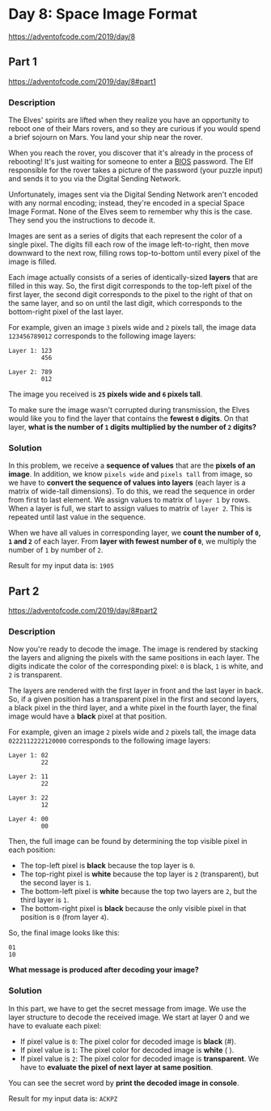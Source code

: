 # Day 8: Space Image Format
https://adventofcode.com/2019/day/8

## Part 1
https://adventofcode.com/2019/day/8#part1

### Description
The Elves' spirits are lifted when they realize you have an opportunity to reboot one of their Mars rovers, and so they are curious if you would spend a brief sojourn on Mars. You land your ship near the rover.

When you reach the rover, you discover that it's already in the process of rebooting! It's just waiting for someone to enter a [BIOS](https://en.wikipedia.org/wiki/BIOS) password. The Elf responsible for the rover takes a picture of the password (your puzzle input) and sends it to you via the Digital Sending Network.

Unfortunately, images sent via the Digital Sending Network aren't encoded with any normal encoding; instead, they're encoded in a special Space Image Format. None of the Elves seem to remember why this is the case. They send you the instructions to decode it.

Images are sent as a series of digits that each represent the color of a single pixel. The digits fill each row of the image left-to-right, then move downward to the next row, filling rows top-to-bottom until every pixel of the image is filled.

Each image actually consists of a series of identically-sized **layers** that are filled in this way. So, the first digit corresponds to the top-left pixel of the first layer, the second digit corresponds to the pixel to the right of that on the same layer, and so on until the last digit, which corresponds to the bottom-right pixel of the last layer.

For example, given an image `3` pixels wide and `2` pixels tall, the image data `123456789012` corresponds to the following image layers:
```
Layer 1: 123
         456

Layer 2: 789
         012
```

The image you received is **`25` pixels wide and `6` pixels tall**.

To make sure the image wasn't corrupted during transmission, the Elves would like you to find the layer that contains the **fewest `0` digits**. On that layer, **what is the number of `1` digits multiplied by the number of `2` digits?**

### Solution
In this problem, we receive a **sequence of values** that are the **pixels of an image**. In addition, we know `pixels wide` and `pixels tall` from image, so we have to **convert the sequence of values into layers** (each layer is a matrix of wide-tall dimensions). To do this, we read the sequence in order from first to last element. We assign values to matrix of `layer 1` by rows. When a layer is full, we start to assign values to matrix of `layer 2`. This is repeated until last value in the sequence.

When we have all values in corresponding layer, we **count the number of `0`, `1` and `2`** of each layer. From **layer with fewest number of `0`**, we multiply the number of `1` by number of `2`.

Result for my input data is: `1905`


## Part 2
https://adventofcode.com/2019/day/8#part2

### Description
Now you're ready to decode the image. The image is rendered by stacking the layers and aligning the pixels with the same positions in each layer. The digits indicate the color of the corresponding pixel: `0` is black, `1` is white, and `2` is transparent.

The layers are rendered with the first layer in front and the last layer in back. So, if a given position has a transparent pixel in the first and second layers, a black pixel in the third layer, and a white pixel in the fourth layer, the final image would have a **black** pixel at that position.

For example, given an image `2` pixels wide and `2` pixels tall, the image data `0222112222120000` corresponds to the following image layers:
```
Layer 1: 02
         22

Layer 2: 11
         22

Layer 3: 22
         12

Layer 4: 00
         00
```

Then, the full image can be found by determining the top visible pixel in each position:
* The top-left pixel is **black** because the top layer is `0`.
* The top-right pixel is **white** because the top layer is `2` (transparent), but the second layer is `1`.
* The bottom-left pixel is **white** because the top two layers are `2`, but the third layer is `1`.
* The bottom-right pixel is **black** because the only visible pixel in that position is `0` (from layer `4`).

So, the final image looks like this:
```
01
10
```

**What message is produced after decoding your image?**

### Solution
In this part, we have to get the secret message from image. We use the layer structure to decode the received image. We start at layer 0 and we have to evaluate each pixel:
* If pixel value is `0`: The pixel color for decoded image is **black** (#).
* If pixel value is `1`: The pixel color for decoded image is **white** ( ).
* If pixel value is `2`: The pixel color for decoded image is **transparent**. We have to **evaluate the pixel of next layer at same position**.

You can see the secret word by **print the decoded image in console**.

Result for my input data is: `ACKPZ`